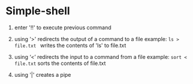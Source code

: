 # Simple-shell

1) enter '!!' to execute previous command

2) using '>' redirects the output of a command to a file
example: 
```ls > file.txt ```
writes the contents of 'ls' to file.txt

3) using  ‘<’ redirects the input to a command from a file
example: 
```sort < file.txt```
sorts the contents of file.txt

4) using '|' creates a pipe
